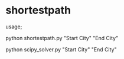 # shortestpath

usage;

python shortestpath.py "Start City" "End City"
  
python scipy_solver.py "Start City" "End City"
